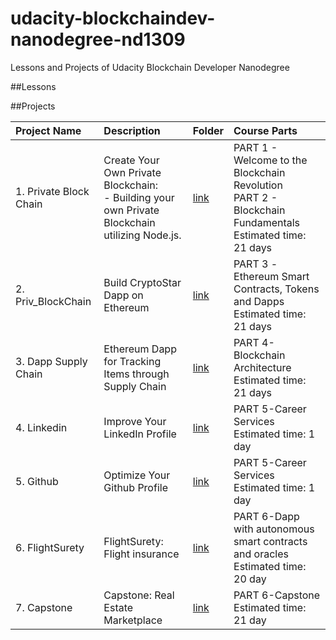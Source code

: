 
# udacity-blockchaindev-nanodegree-nd1309

Lessons and Projects of Udacity Blockchain Developer Nanodegree

##Lessons



##Projects

| Project Name | Description | Folder | Course Parts |
|:------|:---------|:-------|:------|
| 1. Private Block Chain | Create Your Own Private Blockchain:<br> - Building your own Private Blockchain utilizing Node.js. | [link](./project_1_v2) | PART 1 - Welcome to the Blockchain Revolution<br>PART 2 - Blockchain Fundamentals<br>Estimated time: 21 days |
| 2. Priv_BlockChain | Build CryptoStar Dapp on Ethereum | [link](./project_2_CryptoStar_Dapp_on_Ethereum) | PART 3 -Ethereum Smart Contracts, Tokens and Dapps<br>Estimated time: 21 days |
| 3. Dapp Supply Chain | Ethereum Dapp for Tracking Items through Supply Chain | [link](./project_3_Dapp_Supply_Chain) | PART 4-Blockchain Architecture<br>Estimated time: 21 days |
| 4. Linkedin | Improve Your LinkedIn Profile | [link](https://www.linkedin.com/in/lucianoribas/) | PART 5-Career Services<br>Estimated time: 1 day |
| 5. Github | Optimize Your Github Profile | [link](https://github.com/lucribas) | PART 5-Career Services<br>Estimated time: 1 day |
| 6. FlightSurety | FlightSurety:  Flight insurance| [link](./project_6_FlightSurety) | PART 6-Dapp with autonomous smart contracts and oracles<br>Estimated time: 20 day |
| 7. Capstone | Capstone: Real Estate Marketplace | [link](./project_7_Capstone) | PART 6-Capstone<br>Estimated time: 21 day |
